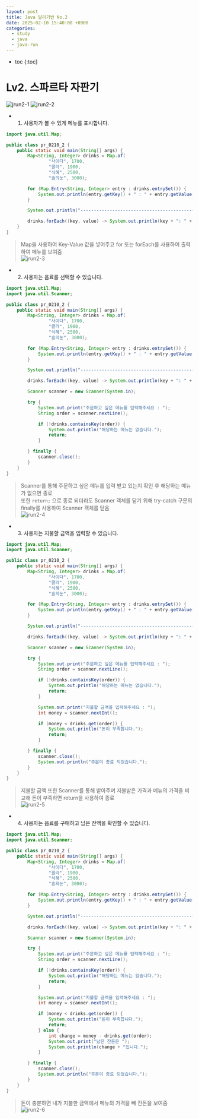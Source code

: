 ```yaml
---
layout: post
title: Java 달리기반 No.2
date: 2025-02-10 15:40:00 +0900
categories: 
  - study
  - java
  - java-run
---
```


* toc
{:toc}

# Lv2. 스파르타 자판기

![jrun2-1](/assets/img/blog/java-run/jrun2-1.png)
![jrun2-2](/assets/img/blog/java-run/jrun2-2.png)

- 1. 사용자가 볼 수 있게 메뉴를 표시합니다.

```java
import java.util.Map;

public class pr_0210_2 {
    public static void main(String[] args) {
        Map<String, Integer> drinks = Map.of(
                "사이다", 1700,
                "콜라", 1900,
                "식혜", 2500,
                "솔의눈", 3000);

        for (Map.Entry<String, Integer> entry : drinks.entrySet()) {
            System.out.println(entry.getKey() + " : " + entry.getValue() + "원");
        }

        System.out.println("----------------------------------------------------");

        drinks.forEach((key, value) -> System.out.println(key + ": " + value +"원"));
    }
}
```
> Map을 사용하여 Key-Value 값을 넣어주고 for 또는 forEach를 사용하여 출력하여 메뉴를 보여줌  
![jrun2-3](/assets/img/blog/java-run/jrun2-3.png)

- 2. 사용자는 음료를 선택할 수 있습니다.
  
```java
import java.util.Map;
import java.util.Scanner;

public class pr_0210_2 {
    public static void main(String[] args) {
        Map<String, Integer> drinks = Map.of(
                "사이다", 1700,
                "콜라", 1900,
                "식혜", 2500,
                "솔의눈", 3000);

        for (Map.Entry<String, Integer> entry : drinks.entrySet()) {
            System.out.println(entry.getKey() + " : " + entry.getValue() + "원");
        }

        System.out.println("----------------------------------------------------");

        drinks.forEach((key, value) -> System.out.println(key + ": " + value +"원"));

        Scanner scanner = new Scanner(System.in);

        try {
            System.out.print("주문하고 싶은 메뉴를 입력해주세요 : ");
            String order = scanner.nextLine();

            if (!drinks.containsKey(order)) {
                System.out.println("해당하는 메뉴는 없습니다.");
                return;
            }

        } finally {
            scanner.close();
        }
    }
}
```
> Scanner를 통해 주문하고 싶은 메뉴를 입력 받고 있는지 확인 후 해당하는 메뉴가 없으면 종료  
> 또한 `return;` 으로 종료 되더라도 Scanner 객체를 닫기 위해 try-catch 구문의 finally를 사용하여 Scanner 객체를 닫음  
![jrun2-4](/assets/img/blog/java-run/jrun2-4.png)

- 3. 사용자는 지불할 금액을 입력할 수 있습니다.

```java
import java.util.Map;
import java.util.Scanner;

public class pr_0210_2 {
    public static void main(String[] args) {
        Map<String, Integer> drinks = Map.of(
                "사이다", 1700,
                "콜라", 1900,
                "식혜", 2500,
                "솔의눈", 3000);

        for (Map.Entry<String, Integer> entry : drinks.entrySet()) {
            System.out.println(entry.getKey() + " : " + entry.getValue() + "원");
        }

        System.out.println("----------------------------------------------------");

        drinks.forEach((key, value) -> System.out.println(key + ": " + value +"원"));

        Scanner scanner = new Scanner(System.in);

        try {
            System.out.print("주문하고 싶은 메뉴를 입력해주세요 : ");
            String order = scanner.nextLine();

            if (!drinks.containsKey(order)) {
                System.out.println("해당하는 메뉴는 없습니다.");
                return;
            }

            System.out.print("지불할 금액을 입력해주세요 : ");
            int money = scanner.nextInt();

            if (money < drinks.get(order)) {
                System.out.println("돈이 부족합니다.");
                return;
            }

        } finally {
            scanner.close();
            System.out.println("주문이 종료 되었습니다.");
        }
    }
}
```
> 지불할 금액 또한 Scanner를 통해 받아주며 지불받은 가격과 메뉴의 가격을 비교해 돈이 부족하면 return을 사용하여 종료  
![jrun2-5](/assets/img/blog/java-run/jrun2-5.png)


- 4. 사용자는 음료를 구매하고 남은 잔액을 확인할 수 있습니다.

```java
import java.util.Map;
import java.util.Scanner;

public class pr_0210_2 {
    public static void main(String[] args) {
        Map<String, Integer> drinks = Map.of(
                "사이다", 1700,
                "콜라", 1900,
                "식혜", 2500,
                "솔의눈", 3000);

        for (Map.Entry<String, Integer> entry : drinks.entrySet()) {
            System.out.println(entry.getKey() + " : " + entry.getValue() + "원");
        }

        System.out.println("----------------------------------------------------");

        drinks.forEach((key, value) -> System.out.println(key + ": " + value +"원"));

        Scanner scanner = new Scanner(System.in);

        try {
            System.out.print("주문하고 싶은 메뉴를 입력해주세요 : ");
            String order = scanner.nextLine();

            if (!drinks.containsKey(order)) {
                System.out.println("해당하는 메뉴는 없습니다.");
                return;
            }

            System.out.print("지불할 금액을 입력해주세요 : ");
            int money = scanner.nextInt();

            if (money < drinks.get(order)) {
                System.out.println("돈이 부족합니다.");
                return;
            } else {
                int change = money - drinks.get(order);
                System.out.print("남은 잔돈은 ");
                System.out.println(change + "입니다.");
            }

        } finally {
            scanner.close();
            System.out.println("주문이 종료 되었습니다.");
        }
    }
}
```
> 돈이 충분하면 내가 지불한 금액에서 메뉴의 가격을 빼 잔돈을 보여줌  
![jrun2-6](/assets/img/blog/java-run/jrun2-6.png)

